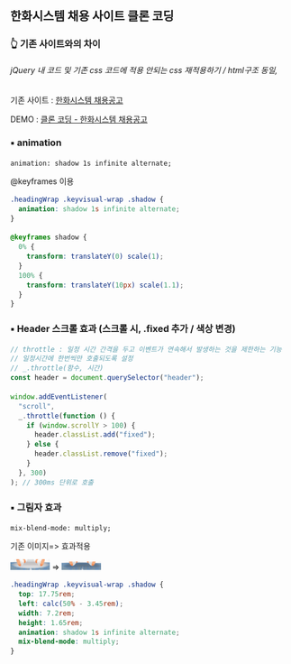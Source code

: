 ## 한화시스템 채용 사이트 클론 코딩

### 👆 기존 사이트와의 차이

###### jQuery 내 코드 및 기존 css 코드에 적용 안되는 css 재적용하기 / html구조 동일,

기존 사이트 : [한화시스템 채용공고](https://www.hanwhasystems-recruit.co.kr/?utm_source=saramin&utm_medium=cpc&utm_campaign=systems_saramin&utm_id=systemsm "한화시스템 채용공고 페이지로 이동!")

DEMO : [클론 코딩 - 한화시스템 채용공고](https://clone-hanhwasystems-recruit.netlify.app/ "클론코딩 페이지로 이동!")

### ▪️ animation

`animation: shadow 1s infinite alternate;`

@keyframes 이용

```css
.headingWrap .keyvisual-wrap .shadow {
  animation: shadow 1s infinite alternate;
}

@keyframes shadow {
  0% {
    transform: translateY(0) scale(1);
  }
  100% {
    transform: translateY(10px) scale(1.1);
  }
}
```

### ▪️ Header 스크롤 효과 (스크롤 시, .fixed 추가 / 색상 변경)

```javascript
// throttle : 일정 시간 간격을 두고 이벤트가 연속해서 발생하는 것을 제한하는 기능
// 일정시간에 한번씩만 호출되도록 설정
// _.throttle(함수, 시간)
const header = document.querySelector("header");

window.addEventListener(
  "scroll",
  _.throttle(function () {
    if (window.scrollY > 100) {
      header.classList.add("fixed");
    } else {
      header.classList.remove("fixed");
    }
  }, 300)
); // 300ms 단위로 호출
```

### ▪️ 그림자 효과

`mix-blend-mode: multiply;`

기존 이미지=> 효과적용

<img src="image-2.png" alt="alt text" width="70"/> =>
<img src="image.png" alt="alt text" width="70"/>

```css
.headingWrap .keyvisual-wrap .shadow {
  top: 17.75rem;
  left: calc(50% - 3.45rem);
  width: 7.2rem;
  height: 1.65rem;
  animation: shadow 1s infinite alternate;
  mix-blend-mode: multiply;
}
```

